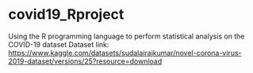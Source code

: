 # covid19_Rproject

Using the R programming language to perform statistical analysis on the COVID-19 dataset
Dataset link: https://www.kaggle.com/datasets/sudalairajkumar/novel-corona-virus-2019-dataset/versions/25?resource=download
